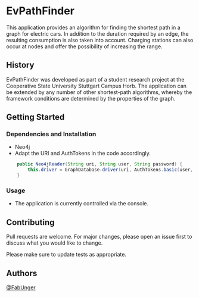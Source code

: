 # EvPathFinder

This application provides an algorithm for finding the shortest path in a graph for electric cars. In addition to the duration required by an edge, the resulting consumption is also taken into account. Charging stations can also occur at nodes and offer the possibility of increasing the range.

## History

EvPathFinder was developed as part of a student research project at the Cooperative State University Stuttgart Campus Horb. The application can be extended by any number of other shortest-path algorithms, whereby the framework conditions are determined by the properties of the graph.

## Getting Started

### Dependencies and Installation
- Neo4j
- Adapt the URI and AuthTokens in the code accordingly.

```java
    public Neo4jReader(String uri, String user, String password) {
        this.driver = GraphDatabase.driver(uri, AuthTokens.basic(user, password));
    }
```

### Usage
- The application is currently controlled via the console.


## Contributing

Pull requests are welcome. For major changes, please open an issue first
to discuss what you would like to change.

Please make sure to update tests as appropriate.

## Authors

[@FabUnger](https://github.com/FabUnger)
